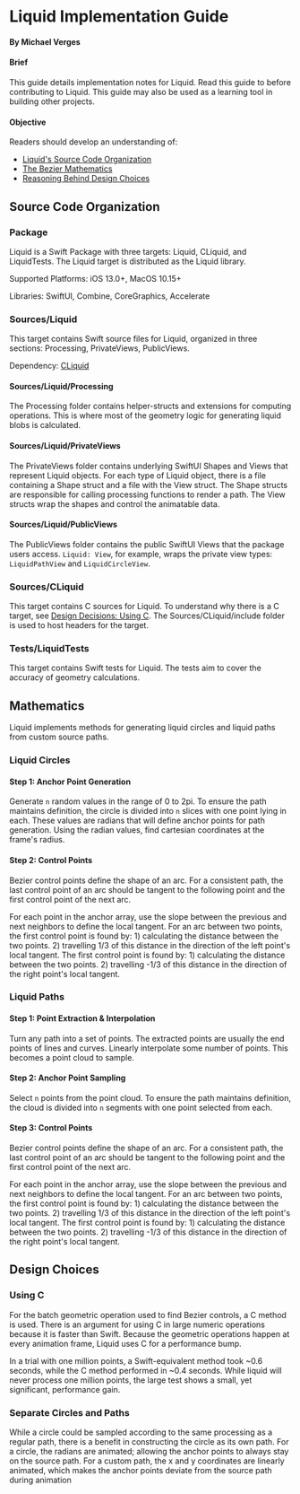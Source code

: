 #  Liquid Implementation Guide
#### By Michael Verges

#### Brief
This guide details implementation notes for Liquid. Read this guide to before contributing to Liquid. This guide may also be used as a learning tool in building other projects.

#### Objective
Readers should develop an understanding of:
- [Liquid's Source Code Organization](#source-code-organization)
- [The Bezier Mathematics](#mathematics)
- [Reasoning Behind Design Choices](#design-choices)

## Source Code Organization

### Package
Liquid is a Swift Package with three targets: Liquid, CLiquid, and LiquidTests. The Liquid target is distributed as the Liquid library.

Supported Platforms: iOS 13.0+, MacOS 10.15+

Libraries: SwiftUI, Combine, CoreGraphics, Accelerate

### Sources/Liquid
This target contains Swift source files for Liquid, organized in three sections: Processing, PrivateViews, PublicViews.

Dependency: [CLiquid](#sources/cliquid)

#### Sources/Liquid/Processing
The Processing folder contains helper-structs and extensions for computing operations. This is where most of the geometry logic for generating liquid blobs is calculated.

#### Sources/Liquid/PrivateViews
The PrivateViews folder contains underlying SwiftUI Shapes and Views that represent Liquid objects. For each type of Liquid object, there is a file containing a Shape struct and a file with the View struct. The Shape structs are responsible for calling processing functions to render a path. The View structs wrap the shapes and control the animatable data.

#### Sources/Liquid/PublicViews
The PublicViews folder contains the public SwiftUI Views that the package users access. `Liquid: View`, for example, wraps the private view types: `LiquidPathView` and   `LiquidCircleView`.

### Sources/CLiquid
This target contains C sources for Liquid. To understand why there is a C target, see [Design Decisions: Using C](#using-c). The Sources/CLiquid/include folder is used to host headers for the target.

### Tests/LiquidTests
This target contains Swift tests for Liquid. The tests aim to cover the accuracy of geometry calculations.

## Mathematics

Liquid implements methods for generating liquid circles and liquid paths from custom source paths.

### Liquid Circles

#### Step 1: Anchor Point Generation
Generate `n` random values in the range of 0 to 2pi. To ensure the path maintains definition, the circle is divided into `n` slices with one point lying in each. These values are radians that will define anchor points for path generation. Using the radian values, find cartesian coordinates at the frame's radius.

#### Step 2: Control Points
Bezier control points define the shape of an arc. For a consistent path, the last control point of an arc should be tangent to the following point and the first control point of the next arc.

For each point in the anchor array, use the slope between the previous and next neighbors to define the local tangent. For an arc between two points, the first control point is found by: 1) calculating the distance between the two points. 2) travelling 1/3 of this distance in the direction of the left point's local tangent. The first control point is found by: 1) calculating the distance between the two points. 2) travelling -1/3 of this distance in the direction of the right point's local tangent.

### Liquid Paths

#### Step 1: Point Extraction & Interpolation
Turn any path into a set of points. The extracted points are usually the end points of lines and curves. Linearly interpolate some number of points. This becomes a point cloud to sample.

#### Step 2: Anchor Point Sampling
Select `n` points from the point cloud. To ensure the path maintains definition, the cloud is divided into `n` segments with one point selected from each.

#### Step 3: Control Points
Bezier control points define the shape of an arc. For a consistent path, the last control point of an arc should be tangent to the following point and the first control point of the next arc.

For each point in the anchor array, use the slope between the previous and next neighbors to define the local tangent. For an arc between two points, the first control point is found by: 1) calculating the distance between the two points. 2) travelling 1/3 of this distance in the direction of the left point's local tangent. The first control point is found by: 1) calculating the distance between the two points. 2) travelling -1/3 of this distance in the direction of the right point's local tangent.

## Design Choices

### Using C
For the batch geometric operation used to find Bezier controls, a C method is used. There is an argument for using C in large numeric operations because it is faster than Swift. Because the geometric operations happen at every animation frame, Liquid uses C for a performance bump.

In a trial with one million points, a Swift-equivalent method took ~0.6 seconds, while the C method performed in ~0.4 seconds. While liquid will never process one million points, the large test shows a small, yet significant, performance gain.

### Separate Circles and Paths 
While a circle could be sampled according to the same processing as a regular path, there is a benefit in constructing the circle as its own path. For a circle, the radians are animated; allowing the anchor points to always stay on the source path. For a custom path, the x and y coordinates are linearly animated, which makes the anchor points deviate from the source path during animation
